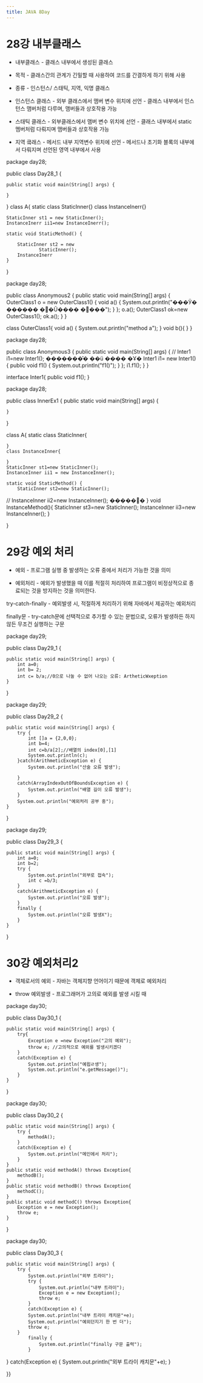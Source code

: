 ```yaml
---
title: JAVA 8Day
---
```



# 28강 내부클래스

- 내부클래스 - 클래스 내부에서 생성된 클래스
- 목적 - 클래스간의 관계가 긴밀할 때 사용하여 코드를 간결하게 하기 위해 사용
- 종류 - 인스턴스/ 스태틱, 지역, 익명 클래스

- 인스턴스 클래스 - 외부 클래스에서 맴버 변수 위치에 선언
 		  - 클래스 내부에서 인스턴스 맴버처럼 다루며, 맴버들과 상호작용 가능

  
- 스태틱 클래스 - 외부클래스에서 맴버 변수 위치에 선언
 		- 클래스 내부에서 static 멤버처럼 다뤄지며 맴버들과 상호작용 가능

- 지역 킄래스 - 메서드 내부 지역변수 위치에 선언
 	      - 메서드나 초기화 블록의 내부에서 다뤄지며 선언된 영역 내부에서 사용

package day28;

public class Day28_1 {

	public static void main(String[] args) {
		
	}

}
class A{
	static class StaticInner{}
	class InstanceInerr{}
	
	StaticInner st1 = new StaticInner();
	InstanceInerr ii1=new InstanceInerr();
	
	static void StaticMethod() {

		StaticInner st2 = new 
				StaticInner();
		InstanceInerr
	}
}

package day28;

public class Anonymous2 {
	public static void main(String[] args) {
		OuterClass1 o = new OuterClass1() {
			void a() {
				System.out.println("���Ӱ� ������ �͸�Ŭ���� �޼���");
			}
		};
		o.a();
		OuterClass1 ok=new OuterClass1();
		ok.a();
	}
}

class OuterClass1{
	void a() {
		System.out.println("method a");
	}
	void b(){	}
}


package day28;

public class Anonymous3 {
	public static void main(String[] args) {
//		Inter1 i1=new Inter1(); �������̽� ��ü ���� �Ұ�
		Inter1 i1= new Inter1() {
			public void f1() {
				System.out.println("f1()");
			}
		};
		i1.f1();
	}
}

interface Inter1{
	public void f1();
}


package day28;

public class InnerEx1 {
	public static void main(String[] args) {

	}
}

class A{
	static class StaticInner{
		
	}
	class InstanceInner{
		
	}
	StaticInner st1=new StaticInner();
	InstanceInner ii1 = new InstanceInner();
	
	static void StaticMethod() {
		StaticInner st2=new StaticInner();
//		InstanceInner ii2=new InstanceInner(); �����߻�
	}
	void InstanceMethod(){
		StaticInner  st3=new StaticInner();
		InstanceInner ii3=new InstanceInner();
	}
	
}


# 29강 예외 처리

- 예외 - 프로그램 실행 중 발생하는 오류 중에서 처리가 가능한 것을 의미

- 예외처리 - 예외가 발생했을 때 이를 적절히 처리하여 프로그램이 비정상적으로 종료되는 것을 방지하는 것을 의미한다.

try-catch-finally - 예외발생 시, 적절하게 처리하기 위해 자바에서 제공하는 예외처리

finally문 - try-catch문에 선택적으로 추가할 수 있는 문법으로, 오류가 발생하든 하지 않든 무조건 실행하는 구문

package day29;

public class Day29_1 {

	public static void main(String[] args) {
		int a=0;
		int b= 2;
		int c= b/a;//0으로 나눌 수 없어 나오는 오류: ArtheticWxeption
	}

}


package day29;

public class Day29_2 {

	public static void main(String[] args) {
		try {
			int []a = {2,0,0};
			int b=4;
			int c=b/a[2];//배열의 index[0],[1]
			System.out.println(c);
		}catch(ArithmeticException e) {
			System.out.println("산술 오류 발생");
			
		}
		catch(ArrayIndexOutOfBoundsException e) {
			System.out.println("배열 길이 오류 발생");
		}
		System.out.println("예외처리 공부 중");
	}

}

package day29;

public class Day29_3 {

	public static void main(String[] args) {
		int a=0;
		int b=2;
		try {
			System.out.println("외부로 접속");
			int c =b/3;
		}
		catch(ArithmeticException e) {
			System.out.println("오류 발생");
		}
		finally {
			System.out.println("오류 발생X");
		}
	}

}


# 30강 예외처리2

- 객체로서의 예외 - 자바는 객체지향 언어이기 때문에 객체로 예외처리

- throw 예외발생 - 프로그래머가 고의로 예외를 발생 시킬 때


package day30;

public class Day30_1 {

	public static void main(String[] args) {
		try{
			Exception e =new Exception("고의 예외");
			throw e; //고의적으로 예외를 발생시키겠다
		}
		catch(Exception e) {
			System.out.println("예욉ㄹ생");
			System.out.println("e.getMessage()");
		}
	}

}


package day30;

public class Day30_2 {

	public static void main(String[] args) {
		try {
			methodA();
		}
		catch(Exception e) {
			System.out.println("메인에서 처리");
		}
	}
	public static void methodA() throws Exception{
		methodB();
	}
	public static void methodB() throws Exception{
		methodC();
	}
	public static void methodC() throws Exception{
		Exception e = new Exception();
		throw e;
	}
}


package day30;

public class Day30_3 {

	public static void main(String[] args) {
		try {
			System.out.println("외부 트라이");
			try {
				System.out.println("내부 트라이");
				Exception e = new Exception();
				throw e;
			}
			catch(Exception e) { 
			System.out.println("내부 트라이 캐치문"+e);
			System.out.println("예외던지기 한 번 더");
			throw e;
		}
			finally {
				System.out.println("finally 구문 출력");
			}
		
}
		catch(Exception e) {
			System.out.println("외부 트라이 캐치문"+e);
		}
		
}}
